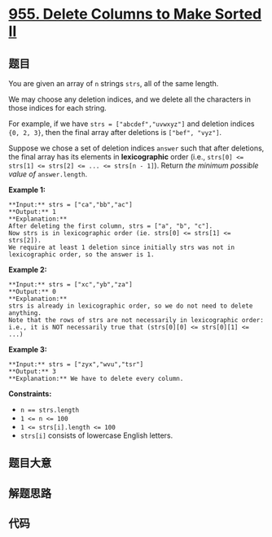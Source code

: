 # [955. Delete Columns to Make Sorted II](https://leetcode.com/problems/delete-columns-to-make-sorted-ii)

## 题目

You are given an array of `n` strings `strs`, all of the same length.

We may choose any deletion indices, and we delete all the characters in those
indices for each string.

For example, if we have `strs = ["abcdef","uvwxyz"]` and deletion indices `{0,
2, 3}`, then the final array after deletions is `["bef", "vyz"]`.

Suppose we chose a set of deletion indices `answer` such that after deletions,
the final array has its elements in **lexicographic** order (i.e., `strs[0] <=
strs[1] <= strs[2] <= ... <= strs[n - 1]`). Return _the minimum possible value
of_ `answer.length`.



**Example 1:**

    
    
    **Input:** strs = ["ca","bb","ac"]
    **Output:** 1
    **Explanation:** 
    After deleting the first column, strs = ["a", "b", "c"].
    Now strs is in lexicographic order (ie. strs[0] <= strs[1] <= strs[2]).
    We require at least 1 deletion since initially strs was not in lexicographic order, so the answer is 1.
    

**Example 2:**

    
    
    **Input:** strs = ["xc","yb","za"]
    **Output:** 0
    **Explanation:** 
    strs is already in lexicographic order, so we do not need to delete anything.
    Note that the rows of strs are not necessarily in lexicographic order:
    i.e., it is NOT necessarily true that (strs[0][0] <= strs[0][1] <= ...)
    

**Example 3:**

    
    
    **Input:** strs = ["zyx","wvu","tsr"]
    **Output:** 3
    **Explanation:** We have to delete every column.
    



**Constraints:**

  * `n == strs.length`
  * `1 <= n <= 100`
  * `1 <= strs[i].length <= 100`
  * `strs[i]` consists of lowercase English letters.


## 题目大意

## 解题思路

## 代码

```javascript

```

